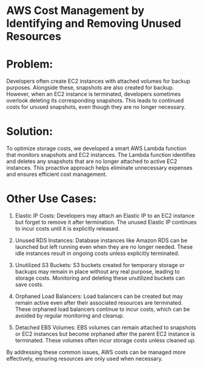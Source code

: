 # AWS Cost Management by Identifying and Removing Unused Resources

# Problem:
Developers often create EC2 instances with attached volumes for backup purposes. Alongside these, snapshots are also created for backup. However, when an EC2 instance is terminated, developers sometimes overlook deleting its corresponding snapshots. This leads to continued costs for unused snapshots, even though they are no longer necessary.

# Solution:
To optimize storage costs, we developed a smart AWS Lambda function that monitors snapshots and EC2 instances. The Lambda function identifies and deletes any snapshots that are no longer attached to active EC2 instances. This proactive approach helps eliminate unnecessary expenses and ensures efficient cost management.

# Other Use Cases:

1. Elastic IP Costs: Developers may attach an Elastic IP to an EC2 instance but forget to remove it after termination. The unused Elastic IP continues to incur costs until it is explicitly released.

2. Unused RDS Instances: Database instances like Amazon RDS can be launched but left running even when they are no longer needed. These idle instances result in ongoing costs unless explicitly terminated.

3. Unutilized S3 Buckets: S3 buckets created for temporary storage or backups may remain in place without any real purpose, leading to storage costs. Monitoring and deleting these unutilized buckets can save costs.

4. Orphaned Load Balancers: Load balancers can be created but may remain active even after their associated resources are terminated. These orphaned load balancers continue to incur costs, which can be avoided by regular monitoring and cleanup.

5. Detached EBS Volumes: EBS volumes can remain attached to snapshots or EC2 instances but become orphaned after the parent EC2 instance is terminated. These volumes often incur storage costs unless cleaned up.

By addressing these common issues, AWS costs can be managed more effectively, ensuring resources are only used when necessary.
